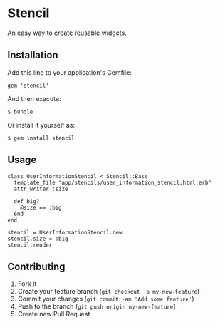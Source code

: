 # Stencil

An easy way to create reusable widgets.

## Installation

Add this line to your application's Gemfile:

    gem 'stencil'

And then execute:

    $ bundle

Or install it yourself as:

    $ gem install stencil

## Usage

    class UserInformationStencil < Stencil::Base
      template_file "app/stencils/user_information_stencil.html.erb"
      attr_writer :size

      def big?
        @size == :big
      end
    end

    stencil = UserInformationStencil.new
    stencil.size = :big
    stencil.render

## Contributing

1. Fork it
2. Create your feature branch (`git checkout -b my-new-feature`)
3. Commit your changes (`git commit -am 'Add some feature'`)
4. Push to the branch (`git push origin my-new-feature`)
5. Create new Pull Request
